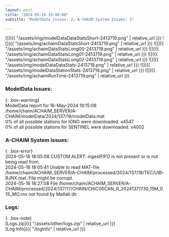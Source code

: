 ```yaml
---
layout: post
title: "2024-05-16 19:00:00"
subtitle: "ModelData Issues: 2; A-CHAIM System Issues: 3"

---
```


![]({{ "/assets/img/modelDataDataStatsShort-2413719.png" | relative_url }})
![]({{ "/assets/img/achaimDataStatsShort-2413719.png" | relative_url }})
![]({{ "/assets/img/achaimDataStatsLong00-2413719.png" | relative_url }})
![]({{ "/assets/img/achaimDataStatsLong01-2413719.png" | relative_url }})
![]({{ "/assets/img/achaimDataStatsLong02-2413719.png" | relative_url }})
![]({{ "/assets/img/modelDataDataStats-2413719.png" | relative_url }})
![]({{ "/assets/img/modelDataStationStats-2413719.png" | relative_url }})
![]({{ "/assets/img/achaimRunTime-2413719.png" | relative_url }})


### ModelData Issues:  
  
{: .box-warning}  
 ModelData report for 16-May-2024 19:15:08   
 /home/chaim/ACHAIM_SERVER/A-CHAIM/modelData/2024/137/19/modelData.mat   
 0% of all possible stations for IONO were downloaded. x4547   
 0% of all possible stations for SENTINEL were downloaded. x4002   
  
### A-CHAIM System Issues:  
  
{: .box-error}  
2024-05-16 18:05:08 CUSTOM ALERT: ingestFIFO is not present or is not being read from.  
2024-05-16 18:05:41 Unable to read MAT-file /home/chaim/ACHAIM_SERVER/A-CHAIM/processed/2024/137/18/TEC/UIB-BJNX.mat. File might be corrupt.  
2024-05-16 18:27:08 File /home/chaim/ACHAIM_SERVER/A-CHAIM/processed/2024/137/17/CHAIN/CHIC00CAN_R_20241371730_15M_01S_MO.rnx not found by Matlab dir  

### Logs:  
  
{: .box-note}  
[Logs.zip]({{ "/assets/other/logs.zip" | relative_url }})  
[Log Info]({{ "/logInfo" | relative_url }})  
